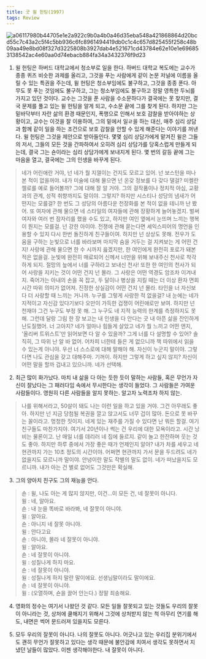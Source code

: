 ```yaml
---
title: 굿 윌 헌팅(1997)
tags: Review
---
```


![a06117980b44705e1e2a922c9b0a4b0a46d35eba548a421868864d20bcd55c7c43a2c5f4c5bb936c6fc8961494419db0c1c4c657d825455f258c48b09aa49e8bd08f327d3225808b3927dab4e521671cd43784e62e10e1e696853138542ac4e60aa0d74ebacb884fa34a3432376f9d23](https://user-images.githubusercontent.com/50545088/157465479-0ed4e22c-d03b-42e2-baf5-edb5bf9cf328.jpeg)

1. 윌 헌팅은 하버드 대학교에서 청소부로 일을 한다. 하버드 대학교 복도에는 교수가 종종 퀴즈 비슷한 과제를 올리고, 그것을 푸는 사람에게 같이 논문 저널에 이름을 올릴 수 있는 특권을 주는데, 윌 헌팅은 청소부임에도 불구하고, 그것을 종종 푼다. 아무도 못 푸는 것임에도 불구하고, 그는 청소부임에도 불구하고 정말 영특한 두뇌를 가지고 있던 것이다. 교수는 그것을 푼 사람을 수소문하다가 결국에는 못 찾지만, 결국 문제를 풀고 있는 윌 헌팅을 알게 되고, 수소문 끝에 그를 찾게 된다. 하지만 그는 밑바닥부터 자란 삶의 환경 때문인지, 폭행으로 인해서 보호 감찰을 받아야하는 상황이고, 교수는 이것을 잘 이용하여, 그의 밑에서 일ㄹ을 하는 대신, 매주 심리 상담과 함께 같이 일을 하는 조건으로 보호 감찰을 안할 수 있게 해준다는 이야기를 꺼낸다. 윌 헌팅은 그것을 제안으로 받아들인다. 몇몇 심리 상담가에게 맡겨진 윌은 그들의 저서, 그들의 모든 것을 간파하여서 오히려 심리 상담가를 당혹스럽게 만들게 되는데, 결국 그는 숀이라는 심리 상담가에게 보내지게 된다. 몇 번의 갈등 끝에 그는 마음을 열고, 결국에는 그의 인생을 바꾸게 된다.

> 네가 어린애란 거야, 넌 네가 뭘 지껄이는 건지도 모르고 있어. 넌 보스턴을 떠나본 적이 없을꺼야. 내가 미술에 대해 물으면 넌 온갖 정보를 다 갖다 댈걸? 미켈란젤로를 예로 들어볼까? 그에 대해 잘 알 거야. 그의 걸작품이나 정치적 야심, 교황과의 관계, 성적 취향까지도 말이야. 그렇지? 하지만 시스티나 성당의 냄새가 어떤지는 모를걸? 한 번도 그 성당의 아름다운 천장화를 본 적이 없을 테니까 난 봤어. 또 여자에 관해 물으면 네 스타일의 여자들에 관해 장황하게 늘어놓겠지. 벌써 여자와 여러 번 잠자리를 했을 수도 있고, 하지만 여인 옆에서 눈뜨며 느끼는 행복이 뭔지는 모를걸. 넌 강한 아이야. 전쟁에 관해 묻는다면 셰익스피어의 명언을 인용할 수 있지 다시 한번 돌진하게 친구들이여. 하지만 넌 상상도 못해. 전우가 도움을 구하는 눈빛으로 너를 바라보며 마지막 숨을 거두는 걸 지켜보는 게 어떤 건지! 사랑에 관해 물으면 한 수 시까지 읊겠지만, 한 여인에게 완전히 포로가 돼본 적은 없을걸. 눈빛에 완전히 매료되어 신께서 너만을 위해 보내주신 천사로 착각하게 되지. 절망의 늪에서 너를 구하라고 보내신 천사! 또한 한 여인의 천사가 되어 사랑을 지키는 것이 어떤 건지 넌 몰라. 그 사랑은 어떤 역경도 암조차 이겨내지. 죽어가는 아내의 손을 꼭 잡고, 두 달이나 병상을 지킬 때는 더 이상 환자 면회 시간 따위 의미가 없어져. 진정한 상실감이 어떤 건지 넌 몰라. 타인을 너 자신보다 더 사랑할 때 느끼는 거니까. 누구를 그렇게 사랑한 적 없을걸? 내 눈에는 네가 지적이고 자신감 있다기보다 오만이 가득한 겁쟁이 어린애로만 보여. 하지만 넌 천재야 그건 누구도 부정 못 해. 그 누구도 네 지적 능력의 한계를 측정하지도 못해. 그런데 달랑 그림 한 장 보고는 내 인생을 다 안다는 긋 내 아픈 삶을 잔인하게 난도질했어. 너 고아지? 네가 얼마나 힘들게 살았고 네가 뭘 느끼고 어떤 앤지, '올리버 트위스트'만 읽어보면 다 알 수 있을까? 그게 너를 다 설명할 수 있어? 솔직히, 그 따위 난 알 바 없어. 어차피 너한테 들은 게 없으니까 책 따위에서 읽을 수 있는게 아니야. 우선 너 스스로에 대해 말해야 해. 자신이 누군지 말이야. 그렇다면 나도 관심을 갖고 대해주마. 기꺼이. 하지만 그렇게 하고 싶지 않지? 자신이 어떤 말을 할까 겁내고 있으니까. 네가 선택해. 


2. 최근 많이 화가났다. 마치 내 삶을 다 아는 듯한 듯이 말하는 사람들, 혹은 무언가 자신이 잘났다는 그 패러다임 속에서 무시한다는 생각이 들었다. 그 사람들은 가여운 사람들이다. 영원히 다른 사람들을 알지 못하는. 알고자 노력조차 하지 않는.


> 나를 위해서라고, 50살이 돼도 나는 이런 일을 하고 있을 거야. 그건 아무래도 좋아. 하지만 넌 지금 당첨될 복권을 깔고 앉고서도 너무 겁이 많아. 돈으로 못 바꾸는 꼴이라고. 멍청한 짓이지. 네게 있는 재주를 가질 수 있다면 난 뭐든 할걸. 여기 친구들도 마찬가지야. 여기서 20년이나 썩는 건 우리에 대한 모욕이라고. 시간 낭비는 물론이고. 난 매일 너를 데리러 네 집에 들르지. 같이 놀고 한잔하며 웃는 것도 좋아. 하지만 하루 중에서 가장 좋은 때가 언제인지 알아? 내가 차를 세우고 네현관까지 가는 10초 정도의 시간이야. 어쩌면 현관까지 가서 문을 두드려도 네가 없을지도 모르니까 말이야. 안녕이란 말도 작별의 말도 없이. 네가 떠났을지도 모르니까. 내가 아는 건 별로 없어도 그것만은 확실해. 


3. 그의 양아치 친구도 그의 재능을 안다. 


> 숀 : 윌, 나도 아는 게 많지 않지만, 이건...이 모든 건, 네 잘못이 아니다. <br> 
 윌 : 네, 알아요. <br>
 숀 : 내 눈을 똑바로 바라봐, 네 잘못이 아니야. <br>
 윌 : 알아요. <br>
 숀 : 아니지 네 잘못 아니야. <br>
 윌 : 안다고요 <br>
 숀 : 아니야, 몰라 네 잘못이 아니야. <br>
 윌 : 알아요. <br>
 숀 : 네 잘못이 아니야. <br>
 윌 : 성질나게 하지 마요. <br>
 숀 : 네 잘못이 아니야. <br>
 윌 : 성질나게 하지 말란 말이에요. 선생님말이라도 말이에요. <br>
 숀 : 네 잘못이 아니야. <br>
 윌 : (오열하며, 숀을 끌어 안는다.) 정말 죄송해요. <br>

 4. 영화의 정수는 여기서 나왔던 것 같다. 모든 일들 잘못되고 있는 것들도 우리의 잘못이 아니라는 것, 상처에 쿨해지기 위해서 그것에 상처받지 않는 척 아무리 연기를 해도, 내면은 썩어 문드러져 있을지도 모른다. 

 5. 모두 우리의 잘못이 아니다. 나의 잘못도 아니다. 어긋나고 있는 우리집 분위기에서도 괜히 무언가 잘못하고 있다는 생각 때문에 불안감에 치여서 생각도 못하면서 지냈던 날들이 많았다. 이젠 생각해야한다. 내 잘못이 아니다. 